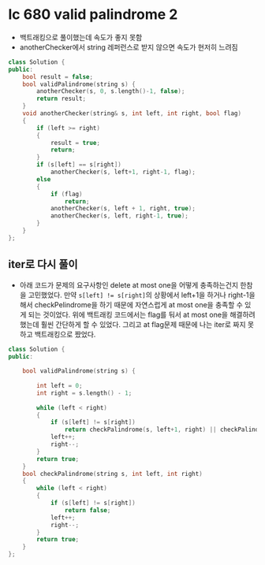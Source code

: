 # lc 680 valid palindrome 2

- 백트래킹으로 풀이했는데 속도가 좋지 못함
- anotherChecker에서 string 레퍼런스로 받지 않으면 속도가 현저히 느려짐

```c++
class Solution {
public:
    bool result = false;
    bool validPalindrome(string s) {
        anotherChecker(s, 0, s.length()-1, false);
        return result;
    }
    void anotherChecker(string& s, int left, int right, bool flag)
    {
        if (left >= right)
        {
            result = true;
            return;
        }
        if (s[left] == s[right])
            anotherChecker(s, left+1, right-1, flag);
        else
        {
            if (flag)
                return;
            anotherChecker(s, left + 1, right, true);
            anotherChecker(s, left, right-1, true);
        }
    }
};

```

##  iter로 다시 풀이

- 아래 코드가 문제의 요구사항인 delete at most one을 어떻게 충족하는건지 한참을 고민했었다. 만약 `s[left] != s[right]`의 상황에서 left+1을 하거나 right-1을 해서 checkPelindrome을 하기 때문에 자연스럽게 at most one을 충족할 수 있게 되는 것이었다. 위에 백트래킹 코드에서는 flag를 둬서 at most one을 해결하려 했는데 훨씬 간단하게 할 수 있었다. 그리고 at flag문제 때문에 나는 iter로 짜지 못하고 백트래킹으로 짰었다.

```c++
class Solution {
public:
   
    bool validPalindrome(string s) {
        
        int left = 0;
        int right = s.length() - 1;
        
        while (left < right)
        {
            if (s[left] != s[right])
                return checkPalindrome(s, left+1, right) || checkPalindrome(s, left, right-1);
            left++;
            right--;
        }
        return true;
    }
    bool checkPalindrome(string s, int left, int right)
    {
        while (left < right)
        {
            if (s[left] != s[right])
                return false;
            left++;
            right--;
        }
        return true;
    }
};

```

